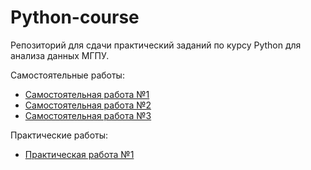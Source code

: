 # Python-course
Репозиторий для сдачи практический заданий по курсу Python для анализа данных МГПУ. 

Самостоятельные работы:
- [Самостоятельная работа №1](https://github.com/kecrbye/Python-course/blob/main/Task_1.ipynb)
- [Самостоятельная работа №2](https://github.com/kecrbye/Python-course/blob/main/Task_2.ipynb)
- [Самостоятельная работа №3](https://github.com/kecrbye/Python-course/blob/main/Task_3.ipynb)

Практические работы:
- [Практическая работа №1](https://github.com/kecrbye/Python-course/blob/main/P_task_1.ipynb)
